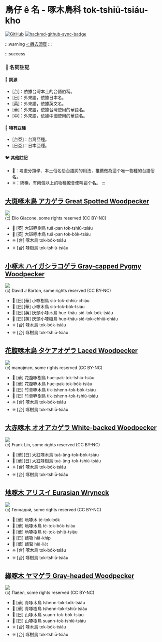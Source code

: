# 鳥仔 ê 名 - 啄木鳥科 tok-tshiū-tsiáu-kho

[![GitHub](https://img.shields.io/badge/GitHub-black?logo=github)](https://github.com/siansiansu/tsiau-a-e-mia)
[![hackmd-github-sync-badge](https://hackmd.io/_DZ7IIaMQguhV4i583z3eQ/badge)](https://hackmd.io/_DZ7IIaMQguhV4i583z3eQ)

:::warning
[< 轉去頭頁](https://hackmd.io/@siansiansu/Hy4VzNvha)
:::

:::success
### 📖 名詞註記

#### 📎 詞源

- [台]：依據台灣本土的台語俗稱。
- [日]：外來語，依據日本名。
- [英]：外來語，依據英文名。
- [華]：外來語，依據台灣使用的華語名。
- [中]：外來語，依據中國使用的華語名。

#### 🎏 特有亞種

- [台亞]：台灣亞種。
- [日亞]：日本亞種。

#### 🐦 其他註記

- 🎯：考慮分類學、本土俗名佮台語詞的用法，推薦做為這个唯一物種的台語俗名。
- ✳️：統稱，有兩個以上的物種攏會使叫這个名。
:::

## [大斑啄木鳥 アカゲラ Great Spotted Woodpecker](https://ebird.org/species/grswoo)

![](https://inaturalist-open-data.s3.amazonaws.com/photos/259132621/medium.jpeg)
<br/>
(c) Elio Giacone, some rights reserved (CC BY-NC)

- 🎯 [英] 大斑啄樹鳥 tuā-pan tok-tshiū-tsiáu
- 🎯 [英] 大斑啄木鳥 tuā-pan tok-bo̍k-tsiáu
- ✳️ [台] 啄木鳥 tok-bo̍k-tsiáu
- ✳️ [台] 啄樹鳥 tok-tshiū-tsiáu

## [小啄木 ハイガシラコゲラ Gray-capped Pygmy Woodpecker](https://ebird.org/species/gycwoo1)

![](https://inaturalist-open-data.s3.amazonaws.com/photos/6453421/medium.jpeg)
<br/>
(c) David J Barton, some rights reserved (CC BY-NC)

- 🎯 [日][華] 小啄樹鳥 sió-tok-chhiū-chiáu
- 🎯 [日][華] 小啄木鳥 sió-tok-bo̍k-tsiáu
- 🎯 [日][英] 灰頭小啄木鳥 hue-thâu-sió-tok-bo̍k-tsiáu
- 🎯 [日][英] 灰頭小啄樹鳥 hue-thâu-sió-tok-chhiū-chiáu
- ✳️ [台] 啄木鳥 tok-bo̍k-tsiáu
- ✳️ [台] 啄樹鳥 tok-tshiū-tsiáu

## [花腹啄木鳥 タケアオゲラ Laced Woodpecker](https://ebird.org/species/lacwoo1)

![](https://inaturalist-open-data.s3.amazonaws.com/photos/106543914/medium.jpg)
<br/>
(c) manojmcn, some rights reserved (CC BY-NC)

- 🎯 [華] 花腹啄樹鳥 hue-pak-tok-tshiū-tsiáu
- 🎯 [華] 花腹啄木鳥 hue-pak-tok-bo̍k-tsiáu
- 🎯 [日] 竹青啄木鳥 tik-tshenn-tok-bo̍k-tsiáu
- 🎯 [日] 竹青啄樹鳥 tik-tshenn-tok-tshiū-tsiáu
- ✳️ [台] 啄木鳥 tok-bo̍k-tsiáu
- ✳️ [台] 啄樹鳥 tok-tshiū-tsiáu

## [大赤啄木 オオアカゲラ White-backed Woodpecker](https://ebird.org/species/whbwoo1)

![](https://inaturalist-open-data.s3.amazonaws.com/photos/176734085/medium.jpg)
<br/>
(c) Frank Lin, some rights reserved (CC BY-NC)
 
- 🎯 [華][日] 大紅啄木鳥 tuā-âng-tok-bo̍k-tsiáu
- 🎯 [華][日] 大紅啄樹鳥 tuā-âng-tok-tshiū-tsiáu
- ✳️ [台] 啄木鳥 tok-bo̍k-tsiáu
- ✳️ [台] 啄樹鳥 tok-tshiū-tsiáu

## [地啄木 アリスイ Eurasian Wryneck](https://ebird.org/species/eurwry)

![](https://inaturalist-open-data.s3.amazonaws.com/photos/28924761/medium.jpg)
<br/>
(c) Геннадий, some rights reserved (CC BY-NC)

- 🎯 [華] 地啄木 tē-tok-bo̍k
- 🎯 [華] 地啄木鳥 tē-tok-bo̍k-tsiáu
- 🎯 [華] 地啄樹鳥 tē-tok-tshiū-tsiáu
- 🎯 [日] 蟻吸 hiā-khip
- 🎯 [華] 蟻鴷 hiā-lia̍t
- ✳️ [台] 啄木鳥 tok-bo̍k-tsiáu
- ✳️ [台] 啄樹鳥 tok-tshiū-tsiáu

## [綠啄木 ヤマゲラ Gray-headed Woodpecker](https://ebird.org/species/gyfwoo1)

![](https://inaturalist-open-data.s3.amazonaws.com/photos/256070097/medium.jpeg)
<br/>
(c) Павел, some rights reserved (CC BY-NC)
 
- 🎯 [華] 青啄木鳥 tshenn-tok-bo̍k-tsiáu
- 🎯 [華] 青啄樹鳥 tshenn-tok-tshiū-tsiáu
- 🎯 [日] 山啄木鳥 suann-tok-bo̍k-tsiáu
- 🎯 [日] 山啄樹鳥 suann-tok-tshiū-tsiáu
- ✳️ [台] 啄木鳥 tok-bo̍k-tsiáu
- ✳️ [台] 啄樹鳥 tok-tshiū-tsiáu
